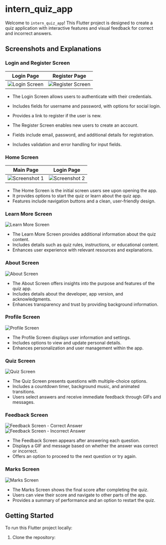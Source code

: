 # intern_quiz_app

Welcome to `intern_quiz_app`! This Flutter project is designed to create a quiz application with interactive features and visual feedback for correct and incorrect answers.

## Screenshots and Explanations

### Login and Register Screen

| Login Page                                    | Register Page                                       |
|-----------------------------------------------|-----------------------------------------------------|
| ![Login Screen](screenshots/login_screen.jpg) | ![Register Screen](screenshots/register_screen.jpg) |

- The Login Screen allows users to authenticate with their credentials.
- Includes fields for username and password, with options for social login.
- Provides a link to register if the user is new.

- The Register Screen enables new users to create an account.
- Fields include email, password, and additional details for registration.
- Includes validation and error handling for input fields.


### Home Screen

| Main Page                                                                                 | Login Page                                                                                         |
|-------------------------------------------------------------------------------------------|----------------------------------------------------------------------------------------------------|
| ![Screenshot 1](screenshots/home_screen.jpg) | ![Screenshot 2](screenshots/home_screen.jpg) |


- The Home Screen is the initial screen users see upon opening the app.
- It provides options to start the quiz or learn about the quiz app.
- Features include navigation buttons and a clean, user-friendly design.


### Learn More Screen

![Learn More Screen](screenshots/pdf_selection_screen.jpg)

- The Learn More Screen provides additional information about the quiz content.
- Includes details such as quiz rules, instructions, or educational content.
- Enhances user experience with relevant resources and explanations.

### About Screen

![About Screen](screenshots/about_screen.jpg)

- The About Screen offers insights into the purpose and features of the quiz app.
- Includes details about the developer, app version, and acknowledgments.
- Enhances transparency and trust by providing background information.

### Profile Screen

![Profile Screen](screenshots/profile_screen.jpg)

- The Profile Screen displays user information and settings.
- Includes options to view and update personal details.
- Enhances personalization and user management within the app.

### Quiz Screen

![Quiz Screen](screenshots/quiz_screen.jpg)

- The Quiz Screen presents questions with multiple-choice options.
- Includes a countdown timer, background music, and animated transitions.
- Users select answers and receive immediate feedback through GIFs and messages.

### Feedback Screen

![Feedback Screen - Correct Answer](screenshots/correct_feedback_screen.jpg)
![Feedback Screen - Incorrect Answer](screenshots/incorrect_feedback_screen.jpg)

- The Feedback Screen appears after answering each question.
- Displays a GIF and message based on whether the answer was correct or incorrect.
- Offers an option to proceed to the next question or try again.

### Marks Screen

![Marks Screen](screenshots/marks_screen.jpg)

- The Marks Screen shows the final score after completing the quiz.
- Users can view their score and navigate to other parts of the app.
- Provides a summary of performance and an option to restart the quiz.

## Getting Started

To run this Flutter project locally:

1. Clone the repository:

